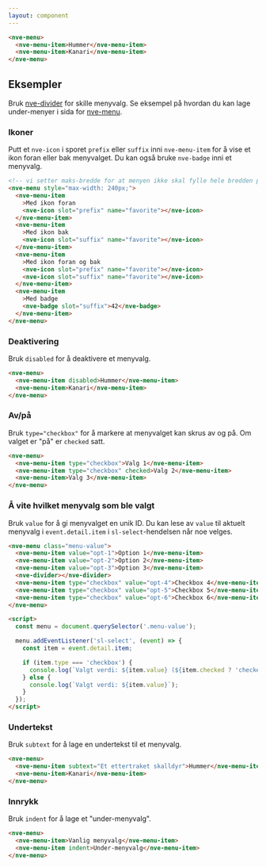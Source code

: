 ```yaml
---
layout: component
---
```


<CodeExamplePreview>

```html
<nve-menu>
  <nve-menu-item>Hummer</nve-menu-item>
  <nve-menu-item>Kanari</nve-menu-item>
</nve-menu>
```

</CodeExamplePreview>

## Eksempler

Bruk [nve-divider](/components/nve-divider) for skille menyvalg.
Se eksempel på hvordan du kan lage under-menyer i sida for [nve-menu](/components/nve-menu).

### Ikoner

Putt et `nve-icon` i sporet `prefix` eller `suffix` inni `nve-menu-item` for å vise et ikon foran eller bak menyvalget. Du kan også bruke `nve-badge` inni et menyvalg.

<CodeExamplePreview>

```html
<!-- vi setter maks-bredde for at menyen ikke skal fylle hele bredden på boksen -->
<nve-menu style="max-width: 240px;">
  <nve-menu-item
    >Med ikon foran
    <nve-icon slot="prefix" name="favorite"></nve-icon>
  </nve-menu-item>
  <nve-menu-item
    >Med ikon bak
    <nve-icon slot="suffix" name="favorite"></nve-icon>
  </nve-menu-item>
  <nve-menu-item
    >Med ikon foran og bak
    <nve-icon slot="prefix" name="favorite"></nve-icon>
    <nve-icon slot="suffix" name="favorite"></nve-icon>
  </nve-menu-item>
  <nve-menu-item
    >Med badge
    <nve-badge slot="suffix">42</nve-badge>
  </nve-menu-item>
</nve-menu>
```

</CodeExamplePreview>

### Deaktivering

Bruk `disabled` for å deaktivere et menyvalg.

<CodeExamplePreview>

```html
<nve-menu>
  <nve-menu-item disabled>Hummer</nve-menu-item>
  <nve-menu-item>Kanari</nve-menu-item>
</nve-menu>
```

</CodeExamplePreview>

### Av/på

Bruk `type="checkbox"` for å markere at menyvalget kan skrus av og på. Om valget er "på" er `checked` satt.

<CodeExamplePreview>

```html
<nve-menu>
  <nve-menu-item type="checkbox">Valg 1</nve-menu-item>
  <nve-menu-item type="checkbox" checked>Valg 2</nve-menu-item>
  <nve-menu-item>Valg 3</nve-menu-item>
</nve-menu>
```

</CodeExamplePreview>

### Å vite hvilket menyvalg som ble valgt

Bruk `value` for å gi menyvalget en unik ID. Du kan lese av `value` til aktuelt menyvalg i `event.detail.item` i `sl-select`-hendelsen når noe velges.

<CodeExamplePreview>

```html
<nve-menu class="menu-value">
  <nve-menu-item value="opt-1">Option 1</nve-menu-item>
  <nve-menu-item value="opt-2">Option 2</nve-menu-item>
  <nve-menu-item value="opt-3">Option 3</nve-menu-item>
  <nve-divider></nve-divider>
  <nve-menu-item type="checkbox" value="opt-4">Checkbox 4</nve-menu-item>
  <nve-menu-item type="checkbox" value="opt-5">Checkbox 5</nve-menu-item>
  <nve-menu-item type="checkbox" value="opt-6">Checkbox 6</nve-menu-item>
</nve-menu>

<script>
  const menu = document.querySelector('.menu-value');

  menu.addEventListener('sl-select', (event) => {
    const item = event.detail.item;

    if (item.type === 'checkbox') {
      console.log(`Valgt verdi: ${item.value} (${item.checked ? 'checked' : 'unchecked'})`);
    } else {
      console.log(`Valgt verdi: ${item.value}`);
    }
  });
</script>
```

</CodeExamplePreview>

### Undertekst

Bruk `subtext` for å lage en undertekst til et menyvalg.

<CodeExamplePreview>

```html
<nve-menu>
  <nve-menu-item subtext="Et ettertraket skalldyr">Hummer</nve-menu-item>
  <nve-menu-item>Kanari</nve-menu-item>
</nve-menu>
```

</CodeExamplePreview>

### Innrykk

Bruk `indent` for å lage et "under-menyvalg".

<CodeExamplePreview>

```html
<nve-menu>
  <nve-menu-item>Vanlig menyvalg</nve-menu-item>
  <nve-menu-item indent>Under-menyvalg</nve-menu-item>
</nve-menu>
```

</CodeExamplePreview>
